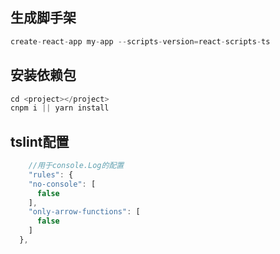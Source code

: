 ##  生成脚手架
```js
create-react-app my-app --scripts-version=react-scripts-ts
```

##  安装依赖包
```js
cd <project></project>
cnpm i || yarn install
```

##  tslint配置
```js
    //用于console.Log的配置
    "rules": {
    "no-console": [
      false
    ],
    "only-arrow-functions": [
      false
    ]
  },
```